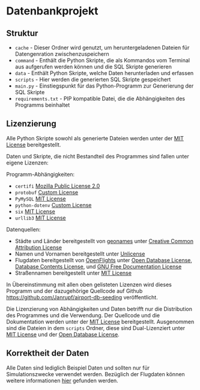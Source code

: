 # Datenbankprojekt

## Struktur
- `cache` - Dieser Ordner wird genutzt, um heruntergeladenen Dateien für Datengenration
            zwischenzuspeichern
- `command` - Enthält die Python Skripte, die als Kommandos vom Terminal aus aufgerufen 
              werden können und die SQL Skripte generieren
- `data` - Enthält Python Skripte, welche Daten herunterladen und erfassen
- `scripts` - Hier werden die generierten SQL Skripte gespeichert
- `main.py` - Einstiegspunkt für das Python-Programm zur Generierung der SQL Skripte
- `requirements.txt` - PIP kompatible Datei, die die Abhängigkeiten des Programms 
                       beinhaltet
  
## Lizenzierung
Alle Python Skripte sowohl als generierte Dateien werden unter der 
[MIT License](https://opensource.org/licenses/MIT) bereitgestellt.

Daten und Skripte, die nicht Bestandteil des Programmes sind fallen unter eigene
Lizenzen:

Programm-Abhängigkeiten:
- `certifi` [Mozilla Public License 2.0](https://www.mozilla.org/en-US/MPL/2.0/)
- `protobuf` [Custom License](https://github.com/protocolbuffers/protobuf/blob/master/LICENSE)
- `PyMySQL` [MIT License](https://opensource.org/licenses/MIT)
- `python-dotenv` [Custom License](https://github.com/theskumar/python-dotenv/blob/master/LICENSE)
- `six` [MIT License](https://opensource.org/licenses/MIT)
- `urllib3` [MIT License](https://opensource.org/licenses/MIT)

Datenquellen:
- Städte und Länder bereitgestellt von [geonames](http://www.geonames.org/) unter 
  [Creative Common Attribution License](http://creativecommons.org/licenses/by/3.0/)
- Namen und Vornamen bereitgestellt unter [Unlicense](https://github.com/smashew/NameDatabases/blob/master/LICENSE)
- Flugdaten bereitgestellt von [OpenFlights](https://openflights.org/) unter 
  [Open Database License](http://opendatacommons.org/licenses/odbl/1.0/),
  [Database Contents License](http://opendatacommons.org/licenses/dbcl/1.0/),
  und [GNU Free Documentation License](https://www.gnu.org/copyleft/fdl.html)
- Straßennamen bereitgestellt unter [MIT License](https://opensource.org/licenses/MIT)

In Übereinstimmung mit allen oben gelisteten Lizenzen wird dieses Programm und der 
dazugehörige Quellcode auf Github https://github.com/Janrupf/airport-db-seeding
veröffentlicht.

Die Lizenzierung von Abhängigkeiten und Daten betrifft nur die Distribution des Programmes
und die Verwendung. Der Quellcode und die Dokumentation werden unter der 
[MIT License](https://opensource.org/licenses/MIT) bereitgestellt. Ausgenommen sind die 
Dateien in dem `scripts` Ordner, diese sind Dual-Lizenziert unter 
[MIT License](https://opensource.org/licenses/MIT) und der 
[Open Database License](http://opendatacommons.org/licenses/odbl/1.0/).

## Korrektheit der Daten
Alle Daten sind lediglich Beispiel Daten und sollten nur für Simulationszwecke verwendet 
werden.
Bezüglich der Flugdaten können weitere informationen [hier](https://openflights.org/faq)
gefunden werden.